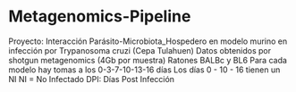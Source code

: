 # Metagenomics-Pipeline

Proyecto: Interacción Parásito-Microbiota_Hospedero en modelo murino en infección por Trypanosoma cruzi (Cepa Tulahuen)
Datos obtenidos por shotgun metagenomics (4Gb por muestra)
Ratones BALBc y BL6
Para cada modelo hay tomas a los 0-3-7-10-13-16 días 
Los días 0 - 10 - 16 tienen un NI
NI = No Infectado
DPI: Días Post Infección
